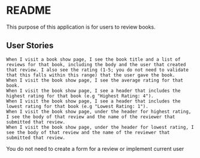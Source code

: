 # README

This purpose of this application is for users to review books.

## User Stories

```
When I visit a book show page, I see the book title and a list of reviews for that book, including the body and the user that created that review. I also see the rating (1-5; you do not need to validate that this falls within this range) that the user gave the book.
When I visit the book show page, I see the average rating for that book.
When I visit the book show page, I see a header that includes the highest rating for that book (e.g "Highest Rating: 4").
When I visit the book show page, I see a header that includes the lowest rating for that book (e.g "Lowest Rating: 1").
When I visit the book show page, under the header for highest rating, I see the body of that review and the name of the reviewer that submitted that review.
When I visit the book show page, under the header for lowest rating, I see the body of that review and the name of the reviewer that submitted that review.
```

You do not need to create a form for a review or implement current user
